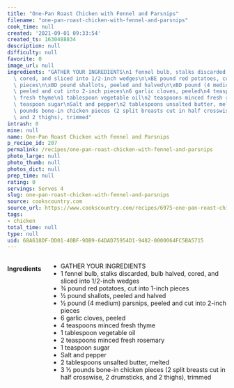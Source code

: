 ```yaml
---
title: "One-Pan Roast Chicken with Fennel and Parsnips"
filename: "one-pan-roast-chicken-with-fennel-and-parsnips"
cook_time: null
created: '2021-09-01 09:33:54'
created_ts: 1630488834
description: null
difficulty: null
favorite: 0
image_url: null
ingredients: "GATHER YOUR INGREDIENTS\n1 fennel bulb, stalks discarded, bulb halved,\
  \ cored, and sliced into 1/2-inch wedges\n\xBE pound red potatoes, cut into 1-inch\
  \ pieces\n\xBD pound shallots, peeled and halved\n\xBD pound (4 medium) parsnips,\
  \ peeled and cut into 2-inch pieces\n6 garlic cloves, peeled\n4 teaspoons minced\
  \ fresh thyme\n1 tablespoon vegetable oil\n2 teaspoons minced fresh rosemary\n1\
  \ teaspoon sugar\nSalt and pepper\n2 tablespoons unsalted butter, melted\n3 \xBD\
  \ pounds bone-in chicken pieces (2 split breasts cut in half crosswise, 2 drumsticks,\
  \ and 2 thighs), trimmed"
intrash: 0
mine: null
name: One-Pan Roast Chicken with Fennel and Parsnips
p_recipe_id: 207
permalink: /recipes/one-pan-roast-chicken-with-fennel-and-parsnips
photo_large: null
photo_thumb: null
photos_dict: null
prep_time: null
rating: 0
servings: Serves 4
slug: one-pan-roast-chicken-with-fennel-and-parsnips
source: cookscountry.com
source_url: https://www.cookscountry.com/recipes/6975-one-pan-roast-chicken-with-fennel-and-parsnips?extcode=MCSKM10L0&ref=new_search_experience_32
tags:
- chicken
total_time: null
type: null
uid: 68A618DF-DD01-40BF-9DB9-64DAD75954D1-9482-0000064FC5BA5715
---
```

<div class="large-8 medium-7 columns" id="writeup">	</div><!-- #writeup -->
</div><!-- #row-one -->
<div class="row" id="row-two">	<div class="medium-4 small-5 columns" id="ingredients"><h4>Ingredients</h4><div class="box box-ingredients content"><ul>
<li>GATHER YOUR INGREDIENTS</li>
<li>1 fennel bulb, stalks discarded, bulb halved, cored, and sliced into 1/2-inch wedges</li>
<li>¾ pound red potatoes, cut into 1-inch pieces</li>
<li>½ pound shallots, peeled and halved</li>
<li>½ pound (4 medium) parsnips, peeled and cut into 2-inch pieces</li>
<li>6 garlic cloves, peeled</li>
<li>4 teaspoons minced fresh thyme</li>
<li>1 tablespoon vegetable oil</li>
<li>2 teaspoons minced fresh rosemary</li>
<li>1 teaspoon sugar</li>
<li>Salt and pepper</li>
<li>2 tablespoons unsalted butter, melted</li>
<li>3 ½ pounds bone-in chicken pieces (2 split breasts cut in half crosswise, 2 drumsticks, and 2 thighs), trimmed</li>
</ul>
</div>	</div>	<div class="medium-6 small-7 columns" id="directions">	</div>